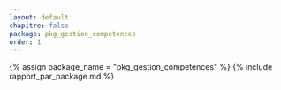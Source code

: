 ```yaml
---
layout: default
chapitre: false
package: pkg_gestion_competences
order: 1
---
```


{% assign package_name = "pkg_gestion_competences" %}
{% include rapport_par_package.md %}